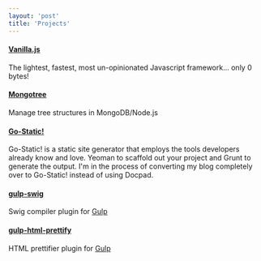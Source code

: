 ```yaml
---
layout: 'post'
title: 'Projects'
---
```


#### <a href="/vanilla.js/">Vanilla.js</a>

The lightest, fastest, most un-opinionated Javascript framework... only 0 bytes!

#### <a href="/node-mongotree/">Mongotree</a>

Manage tree structures in MongoDB/Node.js

#### <a href="https://github.com/colynb/generator-go-static">Go-Static!</a>

Go-Static! is a static site generator that employs the tools developers already know and love. Yeoman to scaffold out your project and Grunt to generate the output. I'm in the process of converting my blog completely over to Go-Static! instead of using Docpad.

#### [gulp-swig](https://github.com/colynb/gulp-swig)

Swig compiler plugin for [Gulp](https://github.com/wearefractal/gulp)

#### [gulp-html-prettify](https://github.com/colynb/gulp-html-prettify)

HTML prettifier plugin for [Gulp](https://github.com/wearefractal/gulp)